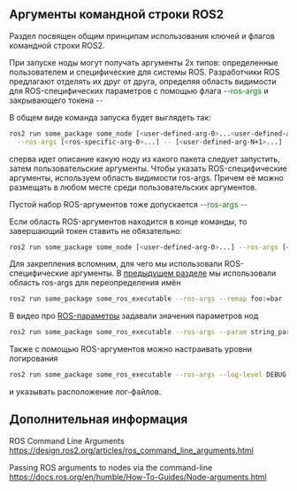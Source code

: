 
## Аргументы командной строки ROS2

Раздел посвящен общим принципам использования ключей и флагов командной строки ROS2.

При запуске ноды могут получать аргументы 2х типов: определенные пользователем и специфические для системы ROS. Разработчики ROS предлагают отделять их друг от друга, определяя область видимости для ROS-специфических параметров с помощью флага <span style="color: green;"> --ros-args </span> и закрывающего токена <span style="color: green;">  -- </span>

В общем виде команда запуска будет выглядеть так: 
```bash
ros2 run some_package some_node [<user-defined-arg-0>...<user-defined-arg-N>] \
  --ros-args [<ros-specific-arg-0>...] -- [<user-defined-arg-N+1>...]
```

сперва идет описание какую ноду из какого пакета следует запустить, затем пользовательские аргументы. Чтобы указать ROS-специфические аргументы, используем область видимости ros-args. Причем её можно размещать в любом месте среди пользовательских аргументов.

Пустой набор ROS-аргументов тоже допускается <span style="color: green;">--ros-args -- </span>


Если область ROS-аргументов находится в конце команды, то завершающий токен  ставить не обязательно:

```bash
ros2 run some_package some_node [<user-defined-arg-0>...] --ros-args [<ros-specific-arg-0>...]
```

Для закрепления вспомним, для чего мы использовали ROS-специфические аргументы. 
В [предыдущем разделе](./2.%20ROS2_name_remapping.md) мы использовали область ros-args для переопределения имён

```bash
ros2 run some_package some_ros_executable --ros-args --remap foo:=bar
```

В видео про [ROS-параметры](https://www.youtube.com/watch?v=vQ7oAuXI2Zw&list=PL59YBNGcXNKrxuG615G5LO_JmzZi4t4kV&index=3&pp=iAQB) задавали значения параметров нод

```bash
ros2 run some_package some_ros_executable --ros-args --param string_param:=test
```

Также с помощью ROS-аргументов можно настраивать уровни логирования

```bash
ros2 run some_package some_ros_executable --ros-args --log-level DEBUG
```

и указывать расположение лог-файлов.

## Дополнительная информация 

ROS Command Line Arguments
https://design.ros2.org/articles/ros_command_line_arguments.html

Passing ROS arguments to nodes via the command-line
https://docs.ros.org/en/humble/How-To-Guides/Node-arguments.html
